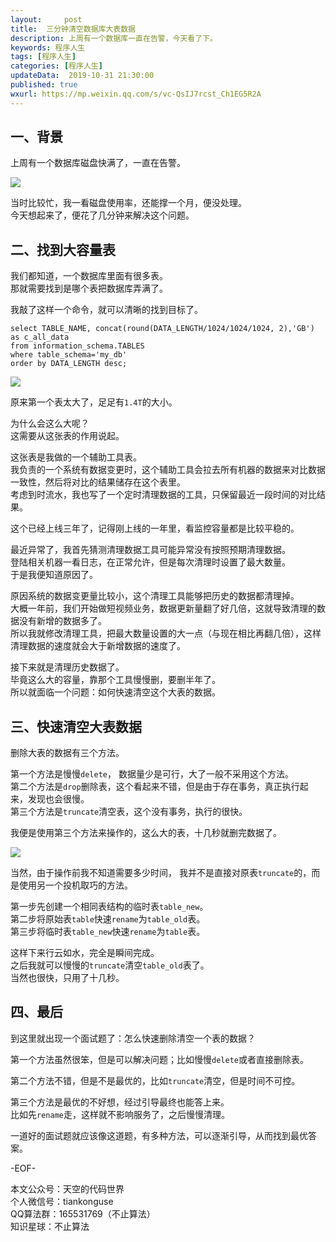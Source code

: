 ```yaml
---   
layout:     post  
title:  三分钟清空数据库大表数据  
description: 上周有一个数据库一直在告警，今天看了下。  
keywords: 程序人生  
tags: [程序人生]    
categories: [程序人生]  
updateData:  2019-10-31 21:30:00  
published: true  
wxurl: https://mp.weixin.qq.com/s/vc-QsIJ7rcst_Ch1EG5R2A  
---  
```



## 一、背景  


上周有一个数据库磁盘快满了，一直在告警。  


![](//res2019.tiankonguse.com/images/2019/10/31/001.jpg)


当时比较忙，我一看磁盘使用率，还能撑一个月，便没处理。  
今天想起来了，便花了几分钟来解决这个问题。  



## 二、找到大容量表  


我们都知道，一个数据库里面有很多表。  
那就需要找到是哪个表把数据库弄满了。  


我敲了这样一个命令，就可以清晰的找到目标了。  


```
select TABLE_NAME, concat(round(DATA_LENGTH/1024/1024/1024, 2),'GB') as c_all_data
from information_schema.TABLES
where table_schema='my_db'
order by DATA_LENGTH desc;
```


![](//res2019.tiankonguse.com/images/2019/10/31/002.png)


原来第一个表太大了，足足有`1.4T`的大小。  


为什么会这么大呢？  
这需要从这张表的作用说起。  


这张表是我做的一个辅助工具表。  
我负责的一个系统有数据变更时，这个辅助工具会拉去所有机器的数据来对比数据一致性，然后将对比的结果储存在这个表里。  
考虑到时流水，我也写了一个定时清理数据的工具，只保留最近一段时间的对比结果。  


这个已经上线三年了，记得刚上线的一年里，看监控容量都是比较平稳的。  


最近异常了，我首先猜测清理数据工具可能异常没有按照预期清理数据。  
登陆相关机器一看日志，在正常允许，但是每次清理时设置了最大数量。  
于是我便知道原因了。  


原因系统的数据变更量比较小，这个清理工具能够把历史的数据都清理掉。  
大概一年前，我们开始做短视频业务，数据更新量翻了好几倍，这就导致清理的数据没有新增的数据多了。  
所以我就修改清理工具，把最大数量设置的大一点（与现在相比再翻几倍），这样清理数据的速度就会大于新增数据的速度了。  


接下来就是清理历史数据了。  
毕竟这么大的容量，靠那个工具慢慢删，要删半年了。  
所以就面临一个问题：如何快速清空这个大表的数据。  


## 三、快速清空大表数据  


删除大表的数据有三个方法。  

第一个方法是慢慢`delete`， 数据量少是可行，大了一般不采用这个方法。  
第二个方法是`drop`删除表，这个看起来不错，但是由于存在事务，真正执行起来，发现也会很慢。  
第三个方法是`truncate`清空表，这个没有事务，执行的很快。  



我便是使用第三个方法来操作的，这么大的表，十几秒就删完数据了。  


![](//res2019.tiankonguse.com/images/2019/10/31/003.png)



当然，由于操作前我不知道需要多少时间， 我并不是直接对原表`truncate`的，而是使用另一个投机取巧的方法。  


第一步先创建一个相同表结构的临时表`table_new`。  
第二步将原始表`table`快速`rename`为`table_old`表。  
第三步将临时表`table_new`快速`rename`为`table`表。  


这样下来行云如水，完全是瞬间完成。  
之后我就可以慢慢的`truncate`清空`table_old`表了。  
当然也很快，只用了十几秒。  


## 四、最后  


到这里就出现一个面试题了：怎么快速删除清空一个表的数据？  


第一个方法虽然很笨，但是可以解决问题；比如慢慢`delete`或者直接删除表。  


第二个方法不错，但是不是最优的，比如`truncate`清空，但是时间不可控。  


第三个方法是最优的不好想，经过引导最终也能答上来。  
比如先`rename`走，这样就不影响服务了，之后慢慢清理。  



一道好的面试题就应该像这道题，有多种方法，可以逐渐引导，从而找到最优答案。  


-EOF-  


本文公众号：天空的代码世界  
个人微信号：tiankonguse  
QQ算法群：165531769（不止算法）  
知识星球：不止算法  

